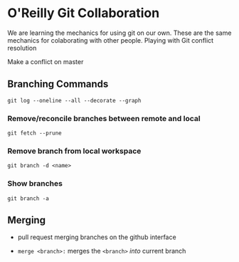# O'Reilly Git Collaboration

We are learning the mechanics for using git on our own. These are the same mechanics for colaborating with other people.
Playing with Git conflict resolution

Make a conflict on master

## Branching Commands

`git log --oneline --all --decorate --graph`

### Remove/reconcile branches between remote and local

`git fetch --prune`

### Remove branch from local workspace

`git branch -d <name>`

### Show branches

`git branch -a`

## Merging

- pull request merging branches on the github interface

- `merge <branch>:` merges the `<branch>` *into* current branch
